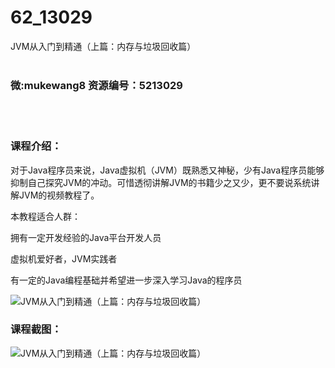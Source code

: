 # 62_13029
JVM从入门到精通（上篇：内存与垃圾回收篇）
<br/></br>
<h3>微:mukewang8 资源编号：5213029</h3>
<br/></br>
<h3>课程介绍：</h3>
<p>对于Java程序员来说，Java虚拟机（<a title="查看与 JVM 相关的文章" target="_blank">JVM</a>）既熟悉又神秘，少有Java程序员能够抑制自己探究<a title="查看与 JVM 相关的文章" target="_blank">JVM</a>的冲动。可惜透彻讲解JVM的书籍少之又少，更不要说系统讲解JVM的视频教程了。</p>
<p>本教程适合人群：</p>
<p>拥有一定开发经验的Java平台开发人员</p>
<p>虚拟机爱好者，JVM实践者</p>
<p>有一定的Java编程基础并希望进一步深入学习Java的程序员</p>
<p><img src="https://www.ko996.com/wp-content/uploads/img/2020/05/2-74.png" alt="JVM从入门到精通（上篇：内存与垃圾回收篇）"></p>
<div class="info-desc">
<h3>课程截图：</h3>
<p><img src="https://www.ko996.com/wp-content/uploads/img/2020/05/1-80.png" alt="JVM从入门到精通（上篇：内存与垃圾回收篇）"></p>


			
</div>

